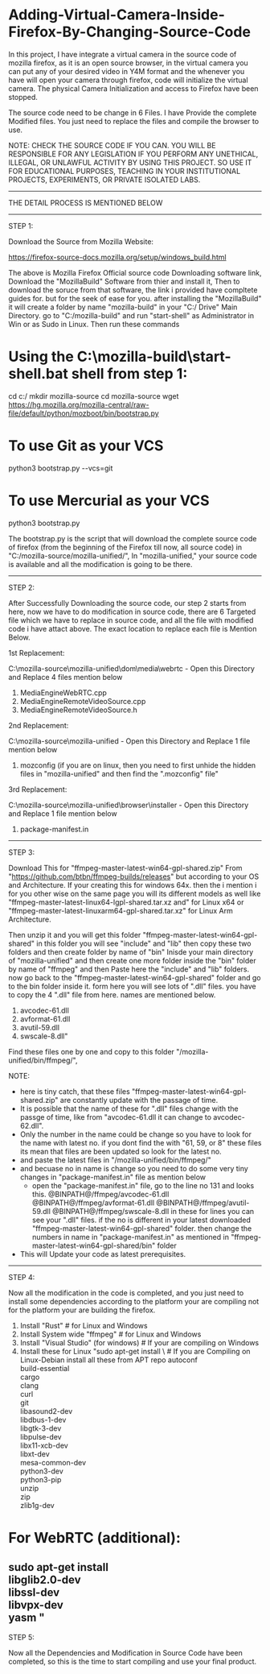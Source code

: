# Adding-Virtual-Camera-Inside-Firefox-By-Changing-Source-Code
In this project, I have integrate a virtual camera in the source code of mozilla firefox, as it is an open source browser, in the virtual camera you can put any of your desired video in Y4M format and the whenever you have will open your camera through firefox, code will initialize the virtual camera. The physical Camera Initialization and access to Firefox have been stopped. 

The source code need to be change in 6 Files. I have Provide the complete Modified files. You just need to replace the files and compile the browser to use.

NOTE: CHECK THE SOURCE CODE IF YOU CAN. YOU WILL BE RESPONSIBLE FOR ANY LEGISLATION IF YOU PERFORM ANY UNETHICAL, ILLEGAL, OR UNLAWFUL ACTIVITY BY USING THIS PROJECT. SO USE IT FOR EDUCATIONAL PURPOSES, TEACHING IN YOUR INSTITUTIONAL PROJECTS, EXPERIMENTS, OR PRIVATE ISOLATED LABS.

*********************************************************

THE DETAIL PROCESS IS MENTIONED BELOW

---------------------------------------------------------

STEP 1:

Download the Source from Mozilla Website:

https://firefox-source-docs.mozilla.org/setup/windows_build.html

The above is Mozilla Firefox Official source code Downloading software link, Download the "MozillaBuild" Software from thier and install it, Then to download the soruce from that software, the link i provided have compltete guides for. but for the seek of ease for you. after installing the "MozillaBuild" it will create a folder by name "mozilla-build" in your "C:/ Drive" Main Directory. go to "C:/mozilla-build" and run "start-shell" as Administrator in Win or as Sudo in Linux. Then run these commands 

# Using the C:\mozilla-build\start-shell.bat shell from step 1:
cd c:/
mkdir mozilla-source
cd mozilla-source
wget https://hg.mozilla.org/mozilla-central/raw-file/default/python/mozboot/bin/bootstrap.py

# To use Git as your VCS
python3 bootstrap.py --vcs=git

# To use Mercurial as your VCS
python3 bootstrap.py

The bootstrap.py is the script that will download the complete source code of firefox (from the beginning of the Firefox till now, all source code) in "C:/mozilla-source/mozilla-unified/", In "mozilla-unified," your source code is available and all the modification is going to be there.

---------------------------------------------------------

STEP 2:

After Successfully Downloading the source code, our step 2 starts from here, now we have to do modification in source code, there are 6 Targeted file which we have to replace in source code, and all the file with modified code i have attact above. The exact location to replace each file is Mention Below.

1st Replacement:

C:\mozilla-source\mozilla-unified\dom\media\webrtc  -  Open this Directory and Replace 4 files mention below

 1) MediaEngineWebRTC.cpp
 2) MediaEngineRemoteVideoSource.cpp
 3) MediaEngineRemoteVideoSource.h

2nd Replacement:

C:\mozilla-source\mozilla-unified   -  Open this Directory and Replace 1 file mention below

 1) mozconfig (if you are on linux, then you need to first unhide the hidden files in "mozilla-unified" and then find the ".mozconfig" file"

3rd Replacement:

C:\mozilla-source\mozilla-unified\browser\installer  -  Open this Directory and Replace 1 file mention below

 1) package-manifest.in

---------------------------------------------------------

STEP 3: 

Download This for "ffmpeg-master-latest-win64-gpl-shared.zip" From "https://github.com/btbn/ffmpeg-builds/releases" but according to your OS and Architecture.
If your creating this for windows 64x. then the i mention i for you other wise on the same page you will its different models as well like "ffmpeg-master-latest-linux64-lgpl-shared.tar.xz and" for Linux x64 or "ffmpeg-master-latest-linuxarm64-gpl-shared.tar.xz" for Linux Arm Architecture.

Then unzip it and you will get this folder "ffmpeg-master-latest-win64-gpl-shared" in this folder you will see "include" and "lib" then copy these two folders and then create folder by name of "bin" Inisde your main directory of "mozilla-unified" and then create one more folder inside the "bin" folder by name of "ffmpeg" and then Paste here the "include" and "lib" folders. now go back to the "ffmpeg-master-latest-win64-gpl-shared" folder and go to the bin folder inside it. form here you will see lots of ".dll" files. you have to copy the 4 ".dll" file from here. names are mentioned below.


 1) avcodec-61.dll
 2) avformat-61.dll
 3) avutil-59.dll
 4) swscale-8.dll"

Find these files one by one and copy to this folder "/mozilla-unified/bin/ffmpeg/", 

NOTE: 
 + here is tiny catch, that these files "ffmpeg-master-latest-win64-gpl-shared.zip" are constantly update with the passage of time.
 + It is possible that the name of these for ".dll" files change with the passge of time, like from "avcodec-61.dll it can change to avcodec-62.dll".
 + Only the number in the name could be change so you have to look for the name with latest no. if you dont find the with "61, 59, or 8" these files its mean that files 
   are been updated so look for the latest no.
 + and paste the latest files in "/mozilla-unified/bin/ffmpeg/"
 + and becuase no in name is change so you need to do some very tiny changes in "package-manifest.in" file as mention below
   - open the "package-manifest.in" file, go to the line no 131 and looks this.
     @BINPATH@/ffmpeg/avcodec-61.dll
     @BINPATH@/ffmpeg/avformat-61.dll
     @BINPATH@/ffmpeg/avutil-59.dll
     @BINPATH@/ffmpeg/swscale-8.dll
     in these for lines you can see your ".dll" files. if the no is different in your latest downloaded "ffmpeg-master-latest-win64-gpl-shared" folder. then change the 
     numbers in name in "package-manifest.in" as mentioned in "ffmpeg-master-latest-win64-gpl-shared/bin" folder
 + This will Update your code as latest prerequisites.


---------------------------------------------------------

STEP 4:

Now all the modification in the code is completed, and you just need to install some dependencies according to the platform your are compiling not for the platform your are building the firefox.
 1) Install "Rust"                                     # for Linux and Windows
 2) Install System wide "ffmpeg"                       # for Linux and Windows
 3) Install "Visual Studio" (for windows)              # If your are compiling on Windows
 4) Install these for Linux "sudo apt-get install \    # If you are Compiling on Linux-Debian install all these from APT repo
   autoconf \
   build-essential \
    cargo \
    clang \
    curl \
    git \
    libasound2-dev \
    libdbus-1-dev \
    libgtk-3-dev \
    libpulse-dev \
    libx11-xcb-dev \
    libxt-dev \
    mesa-common-dev \
    python3-dev \
    python3-pip \
    unzip \
    zip \
    zlib1g-dev
     
  # For WebRTC (additional):
   sudo apt-get install \
    libglib2.0-dev \
    libssl-dev \
    libvpx-dev \
    yasm
    "
---------------------------------------------------------

STEP 5:

Now all the Dependencies and Modification in Source Code have been completed, so this is the time to start compiling and use your final product. 
